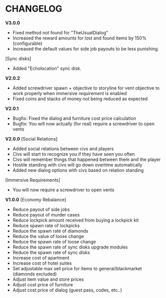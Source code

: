 # CHANGELOG
**V3.0.0**
- Fixed method not found for "TheUsualDialog"
- Increased the reward amounts for lost and found items by 150% (configurable)
- Increased the default values for side job payouts to be less punishing.

[Sync disks]
- Added "Echolocation" sync disk.

**V2.0.2**
- Added screwdriver spawn + objective to storyline for vent objective to work properly when immersive requirement is enabled
- Fixed coins and stacks of money not being reduced as expected

**V2.0.1**
- Bugfix: Fixed the dialog and furniture cost price calculation
- Bugfix: You will now actually (for real) require a screwdriver to open vents

**V2.0.0**
[Social Relations]
- Added social relations between civs and players
- Civs will start to recognize you if they have seen you often
- Civs will remember things that happened between them and the player
- Hostile standing with civs will go down overtime automatically
- Added new dialog options with civs based on relation standing

[Immersive Requirements]
- You will now require a screwdriver to open vents

**V1.0.0**
[Economy Rebalance]
- Reduce payout of side jobs
- Reduce payout of murder cases
- Reduce lockpick amount received from buying a lockpick kit
- Reduce spawn rate of lockpicks
- Reduce the spawn rate of diamonds
- Reduce the value of loose change
- Reduce the spawn rate of loose change
- Reduce the spawn rate of sync disks upgrade modules
- Reduce the spawn rate of sync disks
- Increase cost of apartment
- Increase cost of hotel suites
- Set adjustable max sell price for items to general/blackmarket (diamonds excluded)
- Adjust item value and store prices
- Adjust cost price of furniture
- Adjust cost price of dialog (guest pass, codes, etc..)